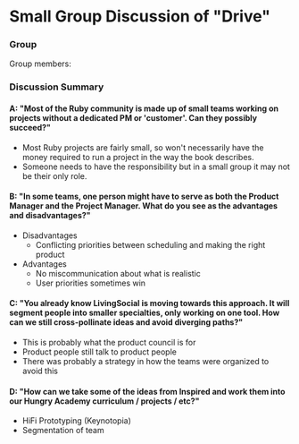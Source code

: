 # Small Group Discussion of "Drive"

### Group

Group members:

### Discussion Summary

#### A: "Most of the Ruby community is made up of small teams working on projects without a dedicated PM or 'customer'. Can they possibly succeed?"
  * Most Ruby projects are fairly small, so won't necessarily have the money required to run a project in the way the book describes.
  * Someone needs to have the responsibility but in a small group it may not be their only role.

#### B: "In some teams, one person might have to serve as both the Product Manager and the Project Manager. What do you see as the advantages and disadvantages?"
  * Disadvantages
    * Conflicting priorities between scheduling and making the right product
  * Advantages
    * No miscommunication about what is realistic
    * User priorities sometimes win

#### C: "You already know LivingSocial is moving towards this approach. It will segment people into smaller specialties, only working on one tool. How can we still cross-pollinate ideas and avoid diverging paths?"
  * This is probably what the product council is for
  * Product people still talk to product people
  * There was probably a strategy in how the teams were organized to avoid this

#### D: "How can we take some of the ideas from Inspired and work them into our Hungry Academy curriculum / projects / etc?"
  * HiFi Prototyping (Keynotopia)
  * Segmentation of team
